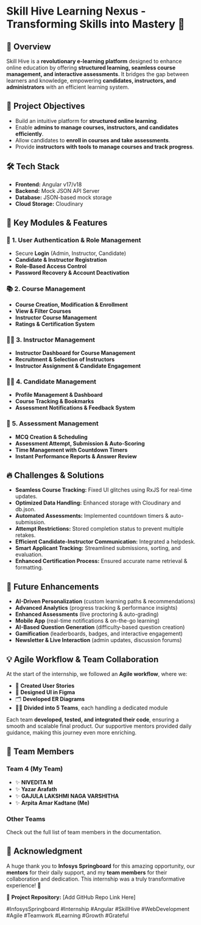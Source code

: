 # Skill Hive Learning Nexus - Transforming Skills into Mastery 🚀

## 📌 Overview
Skill Hive is a **revolutionary e-learning platform** designed to enhance online education by offering **structured learning, seamless course management, and interactive assessments**. It bridges the gap between learners and knowledge, empowering **candidates, instructors, and administrators** with an efficient learning system.

## 🎯 Project Objectives
- Build an intuitive platform for **structured online learning**.
- Enable **admins to manage courses, instructors, and candidates efficiently**.
- Allow candidates to **enroll in courses and take assessments**.
- Provide **instructors with tools to manage courses and track progress**.

## 🛠️ Tech Stack
- **Frontend:** Angular v17/v18  
- **Backend:** Mock JSON API Server  
- **Database:** JSON-based mock storage  
- **Cloud Storage:** Cloudinary  

## 📌 Key Modules & Features

### 🔐 **1. User Authentication & Role Management**
- Secure **Login** (Admin, Instructor, Candidate)
- **Candidate & Instructor Registration**
- **Role-Based Access Control**
- **Password Recovery & Account Deactivation**

### 📚 **2. Course Management**
- **Course Creation, Modification & Enrollment**
- **View & Filter Courses**
- **Instructor Course Management**
- **Ratings & Certification System**

### 👨‍🏫 **3. Instructor Management**
- **Instructor Dashboard for Course Management**
- **Recruitment & Selection of Instructors**
- **Instructor Assignment & Candidate Engagement**

### 👩‍🎓 **4. Candidate Management**
- **Profile Management & Dashboard**
- **Course Tracking & Bookmarks**
- **Assessment Notifications & Feedback System**

### 📝 **5. Assessment Management**
- **MCQ Creation & Scheduling**
- **Assessment Attempt, Submission & Auto-Scoring**
- **Time Management with Countdown Timers**
- **Instant Performance Reports & Answer Review**

## 🔥 Challenges & Solutions
- **Seamless Course Tracking:** Fixed UI glitches using RxJS for real-time updates.
- **Optimized Data Handling:** Enhanced storage with Cloudinary and db.json.
- **Automated Assessments:** Implemented countdown timers & auto-submission.
- **Attempt Restrictions:** Stored completion status to prevent multiple retakes.
- **Efficient Candidate-Instructor Communication:** Integrated a helpdesk.
- **Smart Applicant Tracking:** Streamlined submissions, sorting, and evaluation.
- **Enhanced Certification Process:** Ensured accurate name retrieval & formatting.

## 🚀 Future Enhancements
- **AI-Driven Personalization** (custom learning paths & recommendations)
- **Advanced Analytics** (progress tracking & performance insights)
- **Enhanced Assessments** (live proctoring & auto-grading)
- **Mobile App** (real-time notifications & on-the-go learning)
- **AI-Based Question Generation** (difficulty-based question creation)
- **Gamification** (leaderboards, badges, and interactive engagement)
- **Newsletter & Live Interaction** (admin updates, discussion forums)

## 💡 Agile Workflow & Team Collaboration
At the start of the internship, we followed an **Agile workflow**, where we:
- 📝 **Created User Stories**
- 🎨 **Designed UI in Figma**
- 🗂️ **Developed ER Diagrams**
- 👨‍💻 **Divided into 5 Teams**, each handling a dedicated module

Each team **developed, tested, and integrated their code**, ensuring a smooth and scalable final product. Our supportive mentors provided daily guidance, making this journey even more enriching.

## 👥 Team Members
### **Team 4 (My Team)**
- ✨ **NIVEDITA M**
- ✨ **Yazar Arafath**
- ✨ **GAJULA LAKSHMI NAGA VARSHITHA**
- ✨ **Arpita Amar Kadtane (Me)**

### Other Teams
Check out the full list of team members in the documentation.

## 🙌 Acknowledgment
A huge thank you to **Infosys Springboard** for this amazing opportunity, our **mentors** for their daily support, and my **team members** for their collaboration and dedication. This internship was a truly transformative experience! 🚀

📌 **Project Repository:** [Add GitHub Repo Link Here]  

#InfosysSpringboard #Internship #Angular #SkillHive #WebDevelopment #Agile #Teamwork #Learning #Growth #Grateful
